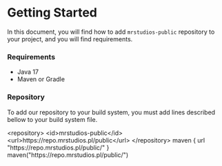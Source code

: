 # Getting Started
In this document, you will find how to add `mrstudios-public` repository to your project, and you will find requirements.

### Requirements
- Java 17
- Maven or Gradle

### Repository
To add our repository to your build system, you must add lines described bellow to your build system file.

<tabs group="build-systems">

<tab title="Maven" group-key="maven">
    <code-block lang="xml">
        &#x3C;repository&#x3E;
            &#x3C;id&#x3E;mrstudios-public&#x3C;/id&#x3E;
            &#x3C;url&#x3E;https://repo.mrstudios.pl/public&#x3C;/url&#x3E;
        &#x3C;/repository&#x3E;
    </code-block>
</tab>

<tab title="Gradle (Groovy)" group-key="gradle-groovy">
    <code-block lang="groovy">
        maven {
            url "https://repo.mrstudios.pl/public/"
        }
    </code-block>
</tab>

<tab title="Gradle (Kotlin)" group-key="gradle-kotlin">
    <code-block lang="kotlin">
        maven("https://repo.mrstudios.pl/public/")
    </code-block>
</tab>

</tabs>